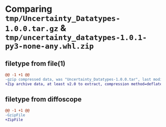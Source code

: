 # Comparing `tmp/Uncertainty_Datatypes-1.0.0.tar.gz` & `tmp/uncertainty_datatypes-1.0.1-py3-none-any.whl.zip`

## filetype from file(1)

```diff
@@ -1 +1 @@
-gzip compressed data, was "Uncertainty_Datatypes-1.0.0.tar", last modified: Tue Jul 18 13:13:45 2023, max compression
+Zip archive data, at least v2.0 to extract, compression method=deflate
```

## filetype from diffoscope

```diff
@@ -1 +1 @@
-GzipFile
+ZipFile
```

